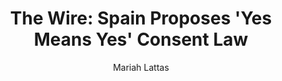 ---
# Episode Settings
title: "The Wire: Spain Proposes 'Yes Means Yes' Consent Law"
air-time: "5:30 PM"
air-day: "weekday"
link: "http://thewire.org.au/story/spain-proposes-yes-means-yes-consent-law/"
description: "Spanish Prime Minister Pedro Sánchez has vowed to introduce new legislation surrounding consent. <br>Talk about the legislation comes after five men were cleared of rape and given lesser sentences after performing non-consensual sex with a women."
download: true
download-link: ""

# Show Settings
show: "The Wire"
stations: ["Radio Adelaide 101.5 in Adelaide", "2SER 107.3 in Sydney", "4EB 98.1 in Brisbane", "CAAMA RADIO 100.5 Alice Springs", "RTR-FM 92.1 in Perth", "JOY 94.9 in Melbourne"]
stations-links: ["http://radioadelaide.org.au/program/pink-rabbit/", "https://2ser.com/the-wire/", "https://www.4eb.org.au/TheWire", "https://caama.com.au/news/2016/stream-us-live-now-1", "https://rtrfm.com.au/", "https://joy.org.au/thewire/"]

# Podcast Settings
has-podcast: true
podcast: "The Wire"
apple: "https://itunes.apple.com/au/podcast/the-wire-full-show/id1102296208"
spotify: ""
subscribe: "http://thewire.org.au/feed/fullshow"

# Post Settings
author: Mariah Lattas
category: radio
tags: radio the-wire
layout: post
type: radio
---